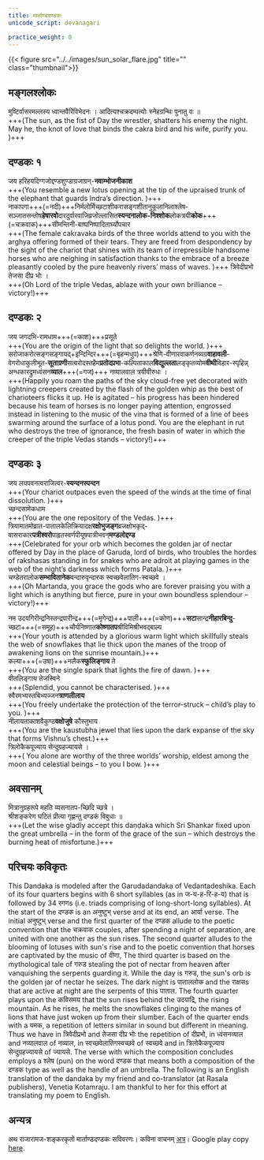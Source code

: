 ```yaml
---
title: मार्ताण्डदण्डकः
unicode_script: devanagari

practice_weight: 0
---
```


{{< figure src="../../images/sun_solar_flare.jpg" title="" class="thumbnail">}}

<div class="audioEmbed"  caption="रामानुजार्यः 1974 " src="https://archive.org/download/mArtaNDa-daNDakaH/AUD-20141115-WA0006.mp3"></div>


## मङ्गलश्लोकः
मुष्टिर्वासरमल्लस्य ध्वान्तवैरिविभेदनः । आदित्यश्चक्रदम्पत्योः स्नेहग्रन्थिः पुनातु वः ॥  
+++(The sun, as the fist of Day the wrestler, shatters his enemy the night. May he, the knot of love that binds the cakra bird and his wife, purify you. )+++

## दण्डकः १
जय हरिहयदिग्गजोद्दण्डशुण्डाग्रजाग्रन्-**नवाम्भोजनीकाश**  
+++(You resemble a new lotus opening at the tip of the upraised trunk of the elephant that guards Indra’s direction. )+++  
नाकापगा+++(=नदी)+++निर्मलोर्मिच्छटाशीकरासङ्गशीतानुकूलानिलाश्लेष-सञ्जातसन्तोष**हेषारवो**दारदुर्वारवाजिव्रजोल्लासित**स्यन्दनालोक-निश्शोक**लोकत्रयी**कोक**+++(=चक्रवाक)+++सीमन्तिनी-बाष्पनिष्पादितार्घ्योपचार  
+++(The female cakravaka birds of the three worlds attend to you with the arghya offering formed of their tears. They are freed from despondency by the sight of the chariot that shines with its team of irrepressible handsome horses who are neighing in satisfaction thanks to the embrace of a breeze pleasantly cooled by the pure heavenly rivers’ mass of waves. )+++
 त्रिवेदीप्रभो तेजसा दीप्र भोः ।  
 +++(Oh Lord of the triple Vedas, ablaze with your own brilliance – victory!)+++
   

## दण्डकः २
जय जगदभि-रामधाम+++(=काश)+++प्रसूते  
+++(You are the origin of the light that so delights the world. )+++  
सरोजाकरोत्सङ्गसङ्गायद्+इन्दिन्दिर+++(=बृहन्मधुप)+++श्रेणि-वीणारवाकर्णनव्यग्र**वाहावली**-वेगरोधाकुलीभूत-**सूताग्रणी**सत्वरोदस्तहैम**प्रतोदप्रभा**-कल्पिताकाल**विद्युल्लता**लङ्कृतव्योम**वीथी**विहार-स्पृहिन्न् अन्धकारद्रुमध्वंसन**व्याल**+++(=गज)+++ नव्यालवाल त्रयीवीरुधः ।  
+++(Happily you roam the paths of the sky cloud-free yet decorated with lightning creepers created by the flash of the golden whip as the best of charioteers flicks it up. He is agitated – his progress has been hindered because his team of horses is no longer paying attention, engrossed instead in listening to the music of the vina that is formed of a line of bees swarming around the surface of a lotus pond. You are the elephant in rut who destroys the tree of ignorance, the fresh basin of water in which the creeper of the triple Vedas stands – victory!)+++

## दण्डकः ३
जय लयपवनत्वराजित्वर-**स्यन्दनस्पन्दन**  
+++(Your chariot outpaces even the speed of the winds at the time of final dissolution. )+++  
च्छन्दसामेकधाम  
+++(You are the one repository of the Vedas. )+++  
त्रियामातमोव्रात-पातालकेलिक्रियादक्ष**रक्षोभुजङ्ग**व्रजक्षोभकृद्-वासराकार**पत्रीश्वरो**पाहृतस्वर्णपीयूषपात्रीभवन्**मण्डलोद्दण्ड**  
+++(Celebrated for your orb which becomes the golden jar of nectar offered by Day in the place of Garuda, lord of birds, who troubles the hordes of rakshasas standing in for snakes who are adroit at playing games in the web of the night’s darkness which forms Patala. )+++  
चण्डेतरालोक**सम्भावितानेक**वन्दारुवृन्दारक स्वच्छवेलातिग-स्वच्छवे ।  
+++(Oh Martanda, you grace the gods who are forever praising you with a light which is anything but fierce, pure in your own boundless splendour – victory!)+++

नम उदयगिरीन्द्रनिस्तन्द्रपारीन्द्र+++(=मृगेन्द्र)+++पाली+++(=कोण)+++**सटा**सान्द्र**नीहारबिन्दु**-च्छटा+++(=समूह)+++चौर्यनिष्णात**कोष्णातप**श्रीविमिश्रीभवद्बाल्य  
+++(Your youth is attended by a glorious warm light which skillfully steals the web of snowflakes that lie thick upon the manes of the troop of awakening lions on the sunrise mountain.)+++  
कल्या+++(=उषा)+++नलैक**स्फुलिङ्गाय** ते  
+++(You are the single spark that lights the fire of dawn. )+++  
वीतलिङ्गाय तेजस्विने  
+++(Splendid, you cannot be characterised. )+++  
स्वैरमभ्यस्तबिभ्यज्जन**त्राणलीलाय**  
+++(You freely undertake the protection of the terror-struck – child’s play to you. )+++  
नीलायताकाशवैकुण्ठ**वक्षोजुषे** कौस्तुभाय  
+++(You are the kaustubha jewel that lies upon the dark expanse of the sky that forms Vishnu’s chest.)+++  
त्रिलोकैकपूज्याय सेन्दुग्रहज्यायसे ।  
+++( You alone are worthy of the three worlds’ worship, eldest among the moon and celestial beings – to you I bow. )+++

<div class="audioEmbed"  caption="रामानुजार्यः 1974 " src="https://archive.org/download/mArtaNDa-daNDakaH/AUD-20141115-WA0007.mp3"></div>

## अवसानम्
मित्रानुग्रहरूपे महति व्यसनातप-च्छिदि च्छत्रे ।  
श्रीशङ्करेण घटितं प्रीत्या गृह्णन्तु दण्डकं विबुधाः ॥  
+++(Let the wise gladly accept this daṇḍaka which Sri Shankar fixed upon the great umbrella – in the form of the grace of the sun – which destroys the burning heat of misfortune.)+++


## परिचयः कविकृतः
This Dandaka is modeled after the Garudadandaka of Vedantadeshika. Each of its four quarters begins with 6 short syllables (as in ज-य-ह-रि-ह-य) that is followed by 34 रगणs (i.e. triads comprising of long-short-long syllables). At the start of the दण्डक is an अनुष्टुभ् verse and at its end, an आर्या verse. The initial अनुष्टुभ् verse and the first quarter of the दण्डक allude to the poetic convention that the चक्रवाक couples, after spending a night of separation, are united with one another as the sun rises. The second quarter alludes to the blooming of lotuses with sun's rise and to the poetic convention that horses are captivated by the music of वीणा, The third quarter is based on the mythological tale of गरुड stealing the pot of nectar from heaven after vanquishing the serpents guarding it. While the day is गरुड, the sun's orb is the golden jar of nectar he seizes. The dark night is पाताललोक and the राक्षसs that are active at night are the serpents of this पाताल. The fourth quarter plays upon the कविसमय that the sun rises behind the उदयाद्रि, the rising mountain. As he rises, he melts the snowflakes clinging to the manes of lions that have just woken up from their slumber. Each of the quarter ends with a यमक, a repetition of letters similar in sound but different in meaning. Thus we have in त्रिवेदीप्रभो and तेजसा दीप्र भोः the repetition of दीप्रभो, in ध्वंसनव्याल and नव्यालवाल of नव्याल, in स्वच्छवेलातिगस्वच्छवे of स्वच्छवे and in त्रिलोकैकपूज्याय सेन्दुग्रहज्यायसे of ज्यायसे. The verse with which the composition concludes employs a श्लेष (pun) on the word दण्डक that means both a composition of the दण्डक type as well as the handle of an umbrella. The following is an English translation of the dandaka by my friend and co-translator (at Rasala publishers), Venetia Kotamraju. I am thankful to her for this effort at translating my poem to English.

## अन्यत्र
अथ राजारामज-शङ्करकृतो मार्ताण्डदण्डकः सविवरणः। कविना वाचनम् [अत्र](https://archive.org/details/mArtaNDa-daNDakaH)। Google play copy [here](https://play.google.com/store/books/details/%E0%A4%B6%E0%A4%99_%E0%A4%95%E0%A4%B0_%E0%A4%B0_%E0%A4%9C_%E0%A4%B0_%E0%A4%AE%E0%A4%B8_%E0%A4%A8_Shankar_Rajaraman_%E0%A4%AE_%E0%A4%B0_%E0%A4%A4%E0%A4%A3_%E0%A4%A1%E0%A4%A6%E0%A4%A3_%E0%A4%A1%E0%A4%95_A?id=cstUCwAAQBAJ).

